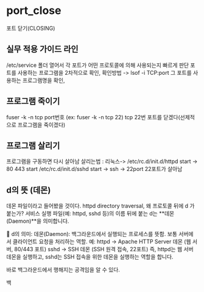 # port_close
포트 닫기(CLOSING)
## 실무 적용 가이드 라인

/etc/service 폴더 열어서 각 포트가 어떤 프로토콜에 의해 사용되는지 빠르게 판단
포트를 사용하는 프로그램을 2차적으로 확인,
확인방법 -> lsof -i TCP:port 그 포트를 사용하는 프로그램명을 확인,

## 프로그램 죽이기
fuser -k -n tcp port번호 (ex: fuser -k -n tcp 22)
tcp 22번 포트를 닫겠다(선제적으로 프로그램을 죽이겠다)

## 프로그램 살리기
프로그램을 구동하면 다시 살아남
살리는법 : 리눅스-> /etc/rc.d/init.d/httpd start -> 80 443 start
/etc/rc.d/init.d/sshd start -> ssh -> 22port 22포트가 살아남

## d의 뜻 (데몬)
데몬 파일이라고 들어봤을 것이다.
httpd directory traversal, 왜 프로토콜 뒤에 d 가 붙는가?
서비스 실행 파일(예: httpd, sshd 등)의 이름 뒤에 붙는 d는 **데몬(Daemon)**을 의미합니다.

🔹 d의 의미:
데몬(Daemon): 백그라운드에서 실행되는 프로세스를 뜻함.
보통 서버에서 클라이언트 요청을 처리하는 역할.
예:
httpd → Apache HTTP Server 데몬 (웹 서버, 80/443 포트)
sshd → SSH 데몬 (SSH 원격 접속, 22포트)
즉, httpd는 웹 서버 데몬을 실행하고, sshd는 SSH 접속을 위한 데몬을 실행하는 역할을 합니다.

바로 백그라운드에서 행해지는 공격임을 알 수 있다.

백
